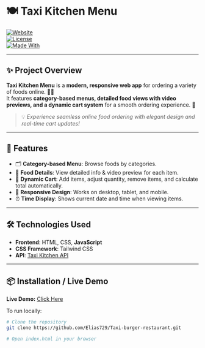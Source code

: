 # 🍽️ Taxi Kitchen Menu

[![Website](https://img.shields.io/badge/Live-Demo-brightgreen)](https://taxi-kitchen-menu.netlify.app)  
[![License](https://img.shields.io/badge/License-MIT-blue)](LICENSE)  
[![Made With](https://img.shields.io/badge/Made%20With-JavaScript-yellow)](https://developer.mozilla.org/en-US/docs/Web/JavaScript)  


---

## ✨ Project Overview

**Taxi Kitchen Menu** is a **modern, responsive web app** for ordering a variety of foods online. 🍔🥗  
It features **category-based menus, detailed food views with video previews, and a dynamic cart system** for a smooth ordering experience. 🛒  

> 💡 *Experience seamless online food ordering with elegant design and real-time cart updates!*

---

## 🚀 Features

- 🗂️ **Category-based Menu**: Browse foods by categories.  
- 📄 **Food Details**: View detailed info & video preview for each item.  
- 🛒 **Dynamic Cart**: Add items, adjust quantity, remove items, and calculate total automatically.  
- 📱 **Responsive Design**: Works on desktop, tablet, and mobile.  
- ⏰ **Time Display**: Shows current date and time when viewing items.  

---

## 🛠️ Technologies Used

- **Frontend**: HTML, CSS, **JavaScript**  
- **CSS Framework**: Tailwind CSS  
- **API**: [Taxi Kitchen API](https://taxi-kitchen-api.vercel.app)

---

## 📦 Installation / Live Demo

**Live Demo:** [Click Here](https://taxi-kitchen-menu.netlify.app)  

To run locally:

```bash
# Clone the repository
git clone https://github.com/Elias729/Taxi-burger-restaurant.git

# Open index.html in your browser
